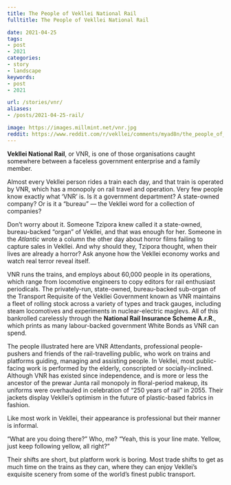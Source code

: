 ```yaml
---
title: The People of Vekllei National Rail
fulltitle: The People of Vekllei National Rail

date: 2021-04-25
tags:
- post
- 2021
categories:
- story
- landscape
keywords:
- post
- 2021

url: /stories/vnr/
aliases:
- /posts/2021-04-25-rail/

image: https://images.millmint.net/vnr.jpg
reddit: https://www.reddit.com/r/vekllei/comments/myad8n/the_people_of_vekllei_national_rail/
---
```


**Vekllei National Rail**, or VNR, is one of those organisations caught somewhere between a faceless government enterprise and a family member.

Almost every Vekllei person rides a train each day, and that train is operated by VNR, which has a monopoly on rail travel and operation. Very few people know exactly what ‘VNR’ is. Is it a government department? A state-owned company? Or is it a “bureau” — the Vekllei word for a collection of companies?

Don’t worry about it. Someone Tzipora knew called it a state-owned, bureau-backed “organ” of Vekllei, and that was enough for her. Someone in the *Atlantic* wrote a column the other day about horror films failing to capture sales in Vekllei. And why should they, Tzipora thought, when their lives are already a horror? Ask anyone how the Vekllei economy works and watch real terror reveal itself.

VNR runs the trains, and employs about 60,000 people in its operations, which range from locomotive engineers to copy editors for rail enthusiast periodicals. The privately-run, state-owned, bureau-backed sub-organ of the Transport Requisite of the Vekllei Government known as VNR maintains a fleet of rolling stock across a variety of types and track gauges, including steam locomotives and experiments in nuclear-electric maglevs. All of this bankrolled carelessly through the **National Rail Insurance Scheme A.r.R.**, which prints as many labour-backed government White Bonds as VNR can spend.

The people illustrated here are VNR Attendants, professional people-pushers and friends of the rail-travelling public, who work on trains and platforms guiding, managing and assisting people. In Vekllei, most public-facing work is performed by the elderly, conscripted or socially-inclined. Although VNR has existed since independence, and is more or less the ancestor of the prewar Junta rail monopoly in floral-period makeup, its uniforms were overhauled in celebration of “250 years of rail” in 2055. Their jackets display Vekllei’s optimism in the future of plastic-based fabrics in fashion.

Like most work in Vekllei, their appearance is professional but their manner is informal.

“What are you doing there?” Who, me? “Yeah, this is your line mate. Yellow, just keep following yellow, all right?”

Their shifts are short, but platform work is boring. Most trade shifts to get as much time on the trains as they can, where they can enjoy Vekllei’s exquisite scenery from some of the world’s finest public transport.
